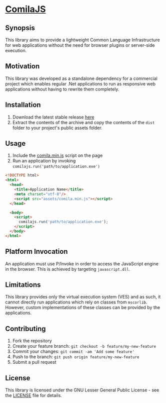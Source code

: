 [ComilaJS](http://www.comilajs.org/)
===================================

## Synopsis

This library aims to provide a lightweight Common Language Infrastructure for
web applications without the need for browser plugins or server-side execution.

## Motivation

This library was developed as a standalone dependency for a commercial project
which enables regular .Net applications to run as responsive web applications
without having to rewrite them completely.

## Installation

1. Download the latest stable release [here](
https://github.com/danitso/comilajs/releases)
2. Extract the contents of the archive and copy the contents of the `dist`
folder to your project's public assets folder.

## Usage

1. Include the [comila.min.js](dist/comila.min.js) script on the page
2. Run an application by invoking `comilajs.run('path/to/application.exe')`

```html
<!DOCTYPE html>
<html>
  <head>
    <title>Application Name</title>
    <meta charset="utf-8"/>
    <script src="assets/comila.min.js"></script>
  </head>

  <body>
    <script>
      comilajs.run('path/to/application.exe');
    </script>
  </body>
</html>
```

## Platform Invocation

An application must use P/Invoke in order to access the JavaScript engine in the
browser. This is achieved by targeting `javascript.dll`.

## Limitations

This library provides only the virtual execution system (VES) and as such, it
cannot directly run applications which rely on classes from `mscorlib`. However,
custom implementations of these classes can be provided by the applications.

## Contributing

1. Fork the repository
2. Create your feature branch: `git checkout -b feature/my-new-feature`
3. Commit your changes: `git commit -am 'Add some feature'`
4. Push to the branch: `git push origin feature/my-new-feature`
5. Submit a pull request

## License

This library is licensed under the GNU Lesser General Public License - see the
[LICENSE](LICENSE) file for details.

